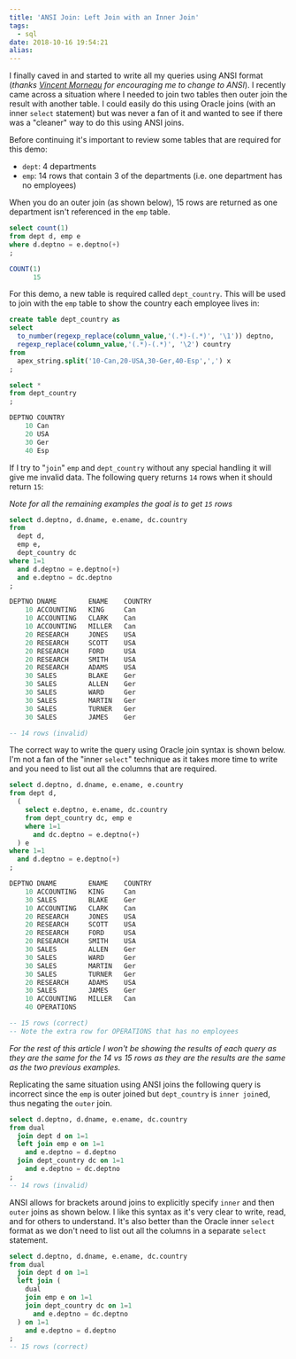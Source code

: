 ```yaml
---
title: 'ANSI Join: Left Join with an Inner Join'
tags:
  - sql
date: 2018-10-16 19:54:21
alias:
---
```



I finally caved in and started to write all my queries using ANSI format (_thanks [Vincent Morneau](https://twitter.com/vincentmorneau) for encouraging me to change to ANSI_). I recently came across a situation where I needed to join two tables then outer join the result with another table. I could easily do this using Oracle joins (with an inner `select` statement) but was never a fan of it and wanted to see if there was a "cleaner" way to do this using ANSI joins.

Before continuing it's important to review some tables that are required for this demo:

- `dept`: 4 departments
- `emp`: 14 rows that contain 3 of the departments (i.e. one department has no employees)

When you do an outer join (as shown below), 15 rows are returned as one department isn't referenced in the `emp` table.

```sql
select count(1)
from dept d, emp e
where d.deptno = e.deptno(+)
;

COUNT(1)
      15
```

For this demo, a new table is required called `dept_country`. This will be used to join with the `emp` table to show the country each employee lives in:

```sql
create table dept_country as
select 
  to_number(regexp_replace(column_value,'(.*)-(.*)', '\1')) deptno,
  regexp_replace(column_value,'(.*)-(.*)', '\2') country
from 
  apex_string.split('10-Can,20-USA,30-Ger,40-Esp',',') x
;

select *
from dept_country
;

DEPTNO COUNTRY
    10 Can
    20 USA
    30 Ger
    40 Esp
```

If I try to "`join`" `emp` and `dept_country` without any special handling it will give me invalid data. The following query returns `14` rows when it should return `15`:

_Note for all the remaining examples the goal is to get `15` rows_

```sql
select d.deptno, d.dname, e.ename, dc.country
from 
  dept d,
  emp e,
  dept_country dc
where 1=1
  and d.deptno = e.deptno(+)
  and e.deptno = dc.deptno
;

DEPTNO DNAME        ENAME    COUNTRY
    10 ACCOUNTING   KING     Can
    10 ACCOUNTING   CLARK    Can
    10 ACCOUNTING   MILLER   Can
    20 RESEARCH     JONES    USA
    20 RESEARCH     SCOTT    USA
    20 RESEARCH     FORD     USA
    20 RESEARCH     SMITH    USA
    20 RESEARCH     ADAMS    USA
    30 SALES        BLAKE    Ger
    30 SALES        ALLEN    Ger
    30 SALES        WARD     Ger
    30 SALES        MARTIN   Ger
    30 SALES        TURNER   Ger
    30 SALES        JAMES    Ger

-- 14 rows (invalid)
```

The correct way to write the query using Oracle join syntax is shown below. I'm not a fan of the "inner `select`" technique as it takes more time to write and you need to list out all the columns that are required.

```sql
select d.deptno, d.dname, e.ename, e.country
from dept d,
  (
    select e.deptno, e.ename, dc.country
    from dept_country dc, emp e
    where 1=1
      and dc.deptno = e.deptno(+)
  ) e
where 1=1
  and d.deptno = e.deptno(+)
;

DEPTNO DNAME        ENAME    COUNTRY
    10 ACCOUNTING   KING     Can
    30 SALES        BLAKE    Ger
    10 ACCOUNTING   CLARK    Can
    20 RESEARCH     JONES    USA
    20 RESEARCH     SCOTT    USA
    20 RESEARCH     FORD     USA
    20 RESEARCH     SMITH    USA
    30 SALES        ALLEN    Ger
    30 SALES        WARD     Ger
    30 SALES        MARTIN   Ger
    30 SALES        TURNER   Ger
    20 RESEARCH     ADAMS    USA
    30 SALES        JAMES    Ger
    10 ACCOUNTING   MILLER   Can
    40 OPERATIONS

-- 15 rows (correct)
-- Note the extra row for OPERATIONS that has no employees
```

_For the rest of this article I won't be showing the results of each query as they are the same for the 14 vs 15 rows as they are the results are the same as the two previous examples._

Replicating the same situation using ANSI joins the following query is incorrect since the `emp` is outer joined but `dept_country` is `inner join`ed, thus negating the `outer` join.

```sql
select d.deptno, d.dname, e.ename, dc.country
from dual
  join dept d on 1=1
  left join emp e on 1=1
    and e.deptno = d.deptno
  join dept_country dc on 1=1
    and e.deptno = dc.deptno
;
-- 14 rows (invalid)
```

ANSI allows for brackets around joins to explicitly specify `inner` and then `outer` joins as shown below. I like this syntax as it's very clear to write, read, and for others to understand. It's also better than the Oracle inner `select` format as we don't need to list out all the columns in a separate `select` statement.

```sql
select d.deptno, d.dname, e.ename, dc.country
from dual
  join dept d on 1=1
  left join (
    dual
    join emp e on 1=1
    join dept_country dc on 1=1
      and e.deptno = dc.deptno
  ) on 1=1
    and e.deptno = d.deptno
;
-- 15 rows (correct)
```
